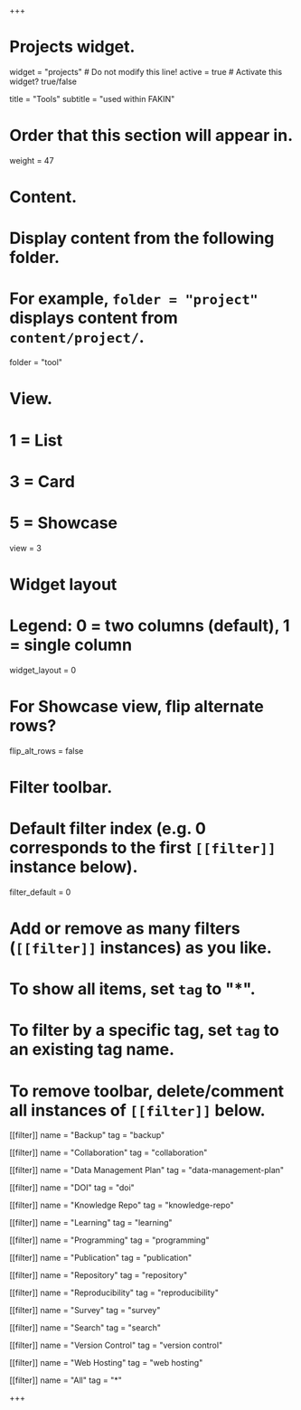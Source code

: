 +++
# Projects widget.
widget = "projects"  # Do not modify this line!
active = true  # Activate this widget? true/false

title = "Tools"
subtitle = "used within FAKIN"

# Order that this section will appear in.
weight = 47

# Content.
# Display content from the following folder.
# For example, `folder = "project"` displays content from `content/project/`.
folder = "tool"

# View.
#   1 = List
#   3 = Card
#   5 = Showcase
view = 3

# Widget layout
# Legend: 0 = two columns (default), 1 = single column
widget_layout = 0

# For Showcase view, flip alternate rows?
flip_alt_rows = false

# Filter toolbar.

# Default filter index (e.g. 0 corresponds to the first `[[filter]]` instance below).
filter_default = 0

# Add or remove as many filters (`[[filter]]` instances) as you like.
# To show all items, set `tag` to "*".
# To filter by a specific tag, set `tag` to an existing tag name.
# To remove toolbar, delete/comment all instances of `[[filter]]` below.

[[filter]]
  name = "Backup"
  tag = "backup"

[[filter]]
  name = "Collaboration"
  tag = "collaboration"

[[filter]]
  name = "Data Management Plan"
  tag = "data-management-plan"

[[filter]]
  name = "DOI"
  tag = "doi"
  
[[filter]]
  name = "Knowledge Repo"
  tag = "knowledge-repo"  

[[filter]]
  name = "Learning"
  tag = "learning"
  
[[filter]]
  name = "Programming"
  tag = "programming"

[[filter]]
  name = "Publication"
  tag = "publication"


[[filter]]
  name = "Repository"
  tag = "repository"
  
[[filter]]
  name = "Reproducibility"
  tag = "reproducibility"

[[filter]]
  name = "Survey"
  tag = "survey"

[[filter]]
  name = "Search"
  tag = "search"


[[filter]]
  name = "Version Control"
  tag = "version control"
  
[[filter]]
  name = "Web Hosting"
  tag = "web hosting"

[[filter]]
  name = "All"
  tag = "*"

+++

